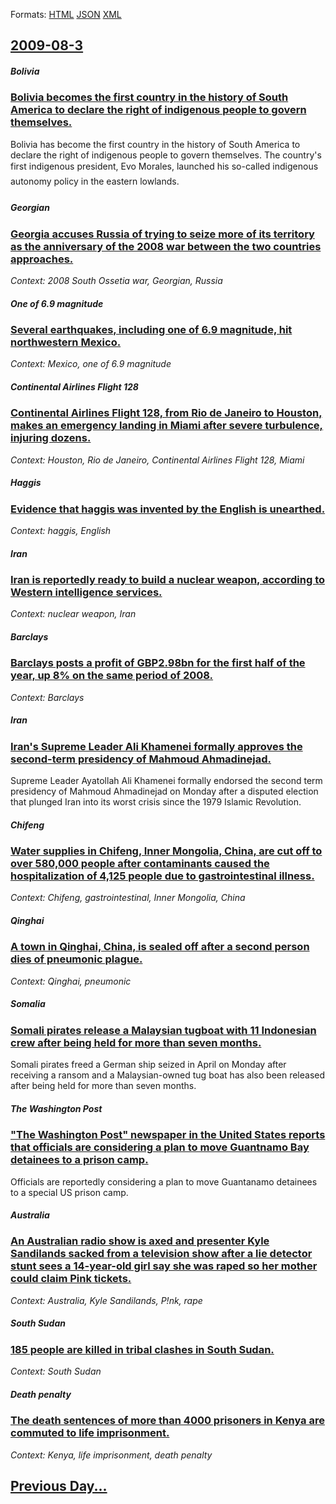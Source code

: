 
Formats: [HTML](2009/08/3/index.html)  [JSON](2009/08/3/index.json)  [XML](2009/08/3/index.xml)  

## [2009-08-3](/news/2009/08/3/index.md)

##### Bolivia
### [ Bolivia becomes the first country in the history of South America to declare the right of indigenous people to govern themselves. ](/news/2009/08/3/bolivia-becomes-the-first-country-in-the-history-of-south-america-to-declare-the-right-of-indigenous-people-to-govern-themselves.md)
Bolivia has become the first country in the history of South America to declare the right of indigenous people to govern themselves. The country&#039;s first indigenous president, Evo Morales, launched his so-called &#147;indigenous autonomy&#148; policy in the eastern lowlands.

#####  Georgian
### [ Georgia accuses Russia of trying to seize more of its territory as the anniversary of the 2008 war between the two countries approaches. ](/news/2009/08/3/georgia-accuses-russia-of-trying-to-seize-more-of-its-territory-as-the-anniversary-of-the-2008-war-between-the-two-countries-approaches.md)
_Context: 2008 South Ossetia war,  Georgian, Russia_

##### One of 6.9 magnitude
### [ Several earthquakes, including one of 6.9 magnitude, hit northwestern Mexico. ](/news/2009/08/3/several-earthquakes-including-one-of-6-9-magnitude-hit-northwestern-mexico.md)
_Context: Mexico, one of 6.9 magnitude_

##### Continental Airlines Flight 128
### [ Continental Airlines Flight 128, from Rio de Janeiro to Houston, makes an emergency landing in Miami after severe turbulence, injuring dozens. ](/news/2009/08/3/continental-airlines-flight-128-from-rio-de-janeiro-to-houston-makes-an-emergency-landing-in-miami-after-severe-turbulence-injuring-doze.md)
_Context: Houston, Rio de Janeiro, Continental Airlines Flight 128, Miami_

##### Haggis
### [ Evidence that haggis was invented by the English is unearthed. ](/news/2009/08/3/evidence-that-haggis-was-invented-by-the-english-is-unearthed.md)
_Context: haggis, English_

##### Iran
### [ Iran is reportedly ready to build a nuclear weapon, according to Western intelligence services. ](/news/2009/08/3/iran-is-reportedly-ready-to-build-a-nuclear-weapon-according-to-western-intelligence-services.md)
_Context: nuclear weapon, Iran_

##### Barclays
### [ Barclays posts a profit of GBP2.98bn for the first half of the year, up 8% on the same period of 2008. ](/news/2009/08/3/barclays-posts-a-profit-of-gbp2-98bn-for-the-first-half-of-the-year-up-8-on-the-same-period-of-2008.md)
_Context: Barclays_

##### Iran
### [ Iran's Supreme Leader Ali Khamenei formally approves the second-term presidency of Mahmoud Ahmadinejad. ](/news/2009/08/3/iran-s-supreme-leader-ali-khamenei-formally-approves-the-second-term-presidency-of-mahmoud-ahmadinejad.md)
Supreme Leader Ayatollah Ali Khamenei formally endorsed the second term presidency of Mahmoud Ahmadinejad on Monday after a disputed election that plunged Iran into its worst crisis since the 1979 Islamic Revolution.

##### Chifeng
### [ Water supplies in Chifeng, Inner Mongolia, China, are cut off to over 580,000 people after contaminants caused the hospitalization of 4,125 people due to gastrointestinal illness. ](/news/2009/08/3/water-supplies-in-chifeng-inner-mongolia-china-are-cut-off-to-over-580-000-people-after-contaminants-caused-the-hospitalization-of-4-125.md)
_Context: Chifeng, gastrointestinal, Inner Mongolia, China_

##### Qinghai
### [ A town in Qinghai, China, is sealed off after a second person dies of pneumonic plague. ](/news/2009/08/3/a-town-in-qinghai-china-is-sealed-off-after-a-second-person-dies-of-pneumonic-plague.md)
_Context: Qinghai, pneumonic_

##### Somalia
### [ Somali pirates release a Malaysian tugboat with 11 Indonesian crew after being held for more than seven months. ](/news/2009/08/3/somali-pirates-release-a-malaysian-tugboat-with-11-indonesian-crew-after-being-held-for-more-than-seven-months.md)
Somali pirates freed a German ship seized in April on Monday after receiving a ransom and a Malaysian-owned tug boat has also been released after being held for more than seven months.

##### The Washington Post
### [ "The Washington Post" newspaper in the United States reports that officials are considering a plan to move Guantnamo Bay detainees to a prison camp. ](/news/2009/08/3/the-washington-post-newspaper-in-the-united-states-reports-that-officials-are-considering-a-plan-to-move-guantanamo-bay-detainees-to-a-pr.md)
Officials are reportedly considering a plan to move Guantanamo detainees to a special US prison camp.

##### Australia
### [ An Australian radio show is axed and presenter Kyle Sandilands sacked from a television show after a lie detector stunt sees a 14-year-old girl say she was raped so her mother could claim Pink tickets. ](/news/2009/08/3/an-australian-radio-show-is-axed-and-presenter-kyle-sandilands-sacked-from-a-television-show-after-a-lie-detector-stunt-sees-a-14-year-old.md)
_Context: Australia, Kyle Sandilands, P!nk, rape_

##### South Sudan
### [ 185 people are killed in tribal clashes in South Sudan. ](/news/2009/08/3/185-people-are-killed-in-tribal-clashes-in-south-sudan.md)
_Context: South Sudan_

##### Death penalty
### [ The death sentences of more than 4000 prisoners in Kenya are commuted to life imprisonment. ](/news/2009/08/3/the-death-sentences-of-more-than-4000-prisoners-in-kenya-are-commuted-to-life-imprisonment.md)
_Context: Kenya, life imprisonment, death penalty_

## [Previous Day...](/news/2009/08/2/index.md)

